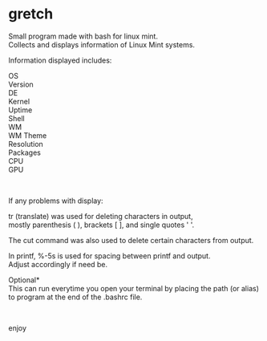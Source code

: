# gretch

Small program made with bash for linux mint.  
Collects and displays information of Linux Mint systems.


Information displayed includes:

OS  
Version  
DE  
Kernel  
Uptime  
Shell  
WM  
WM Theme  
Resolution  
Packages  
CPU  
GPU    

<br />
 
If any problems with display:  

tr (translate) was used for deleting characters in output,  
mostly parenthesis ( ), brackets [ ], and single quotes ' '.  

The cut command was also used to delete certain characters from output.  

In printf, %-5s is used for spacing between printf and output.   
Adjust accordingly if need be.  


Optional*  
This can run everytime you open your terminal by placing the path (or alias) to program at the end of the .bashrc file.  

<br />  

enjoy
